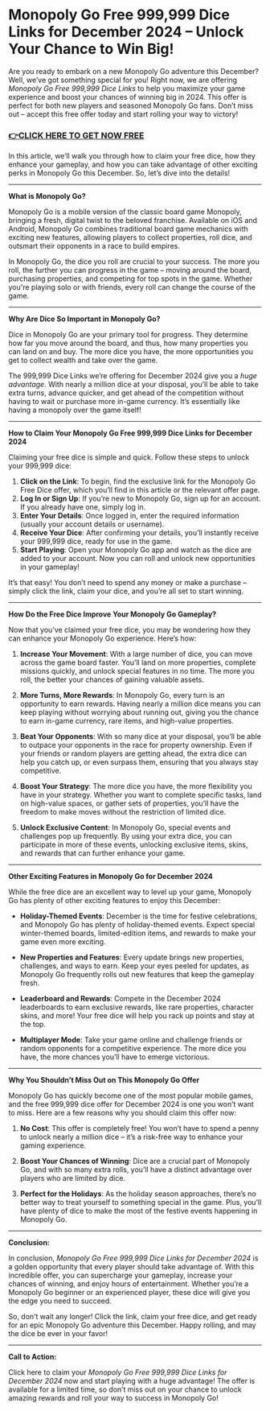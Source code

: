 # Monopoly Go Free 999,999 Dice Links for December 2024 – Unlock Your Chance to Win Big!

Are you ready to embark on a new Monopoly Go adventure this December? Well, we’ve got something special for you! Right now, we are offering *Monopoly Go Free 999,999 Dice Links* to help you maximize your game experience and boost your chances of winning big in 2024. This offer is perfect for both new players and seasoned Monopoly Go fans. Don’t miss out – accept this free offer today and start rolling your way to victory!

### [👉CLICK HERE TO GET NOW FREE](https://freeforyou.xyz/monopoly/go/)

In this article, we’ll walk you through how to claim your free dice, how they enhance your gameplay, and how you can take advantage of other exciting perks in Monopoly Go this December. So, let’s dive into the details!

---

**What is Monopoly Go?**

Monopoly Go is a mobile version of the classic board game Monopoly, bringing a fresh, digital twist to the beloved franchise. Available on iOS and Android, Monopoly Go combines traditional board game mechanics with exciting new features, allowing players to collect properties, roll dice, and outsmart their opponents in a race to build empires.

In Monopoly Go, the dice you roll are crucial to your success. The more you roll, the further you can progress in the game – moving around the board, purchasing properties, and competing for top spots in the game. Whether you're playing solo or with friends, every roll can change the course of the game.

---

**Why Are Dice So Important in Monopoly Go?**

Dice in Monopoly Go are your primary tool for progress. They determine how far you move around the board, and thus, how many properties you can land on and buy. The more dice you have, the more opportunities you get to collect wealth and take over the game.

The 999,999 Dice Links we’re offering for December 2024 give you a *huge advantage*. With nearly a million dice at your disposal, you’ll be able to take extra turns, advance quicker, and get ahead of the competition without having to wait or purchase more in-game currency. It’s essentially like having a monopoly over the game itself!

---

**How to Claim Your Monopoly Go Free 999,999 Dice Links for December 2024**

Claiming your free dice is simple and quick. Follow these steps to unlock your 999,999 dice:

1. **Click on the Link**: To begin, find the exclusive link for the Monopoly Go Free Dice offer, which you’ll find in this article or the relevant offer page.
2. **Log In or Sign Up**: If you’re new to Monopoly Go, sign up for an account. If you already have one, simply log in.
3. **Enter Your Details**: Once logged in, enter the required information (usually your account details or username).
4. **Receive Your Dice**: After confirming your details, you’ll instantly receive your 999,999 dice, ready for use in the game.
5. **Start Playing**: Open your Monopoly Go app and watch as the dice are added to your account. Now you can roll and unlock new opportunities in your gameplay!

It’s that easy! You don’t need to spend any money or make a purchase – simply click the link, claim your dice, and you’re all set to start winning.

---

**How Do the Free Dice Improve Your Monopoly Go Gameplay?**

Now that you’ve claimed your free dice, you may be wondering how they can enhance your Monopoly Go experience. Here’s how:

1. **Increase Your Movement**: With a large number of dice, you can move across the game board faster. You’ll land on more properties, complete missions quickly, and unlock special features in no time. The more you roll, the better your chances of gaining valuable assets.

2. **More Turns, More Rewards**: In Monopoly Go, every turn is an opportunity to earn rewards. Having nearly a million dice means you can keep playing without worrying about running out, giving you the chance to earn in-game currency, rare items, and high-value properties.

3. **Beat Your Opponents**: With so many dice at your disposal, you’ll be able to outpace your opponents in the race for property ownership. Even if your friends or random players are getting ahead, the extra dice can help you catch up, or even surpass them, ensuring that you always stay competitive.

4. **Boost Your Strategy**: The more dice you have, the more flexibility you have in your strategy. Whether you want to complete specific tasks, land on high-value spaces, or gather sets of properties, you’ll have the freedom to make moves without the restriction of limited dice.

5. **Unlock Exclusive Content**: In Monopoly Go, special events and challenges pop up frequently. By using your extra dice, you can participate in more of these events, unlocking exclusive items, skins, and rewards that can further enhance your game.

---

**Other Exciting Features in Monopoly Go for December 2024**

While the free dice are an excellent way to level up your game, Monopoly Go has plenty of other exciting features to enjoy this December:

- **Holiday-Themed Events**: December is the time for festive celebrations, and Monopoly Go has plenty of holiday-themed events. Expect special winter-themed boards, limited-edition items, and rewards to make your game even more exciting.
  
- **New Properties and Features**: Every update brings new properties, challenges, and ways to earn. Keep your eyes peeled for updates, as Monopoly Go frequently rolls out new features that keep the gameplay fresh.

- **Leaderboard and Rewards**: Compete in the December 2024 leaderboards to earn exclusive rewards, like rare properties, character skins, and more! Your free dice will help you rack up points and stay at the top.

- **Multiplayer Mode**: Take your game online and challenge friends or random opponents for a competitive experience. The more dice you have, the more chances you’ll have to emerge victorious.

---

**Why You Shouldn’t Miss Out on This Monopoly Go Offer**

Monopoly Go has quickly become one of the most popular mobile games, and the free 999,999 dice offer for December 2024 is one you won’t want to miss. Here are a few reasons why you should claim this offer now:

1. **No Cost**: This offer is completely free! You won’t have to spend a penny to unlock nearly a million dice – it’s a risk-free way to enhance your gaming experience.
  
2. **Boost Your Chances of Winning**: Dice are a crucial part of Monopoly Go, and with so many extra rolls, you’ll have a distinct advantage over players who are limited by dice.

3. **Perfect for the Holidays**: As the holiday season approaches, there’s no better way to treat yourself to something special in the game. Plus, you’ll have plenty of dice to make the most of the festive events happening in Monopoly Go.

---

**Conclusion:**

In conclusion, *Monopoly Go Free 999,999 Dice Links for December 2024* is a golden opportunity that every player should take advantage of. With this incredible offer, you can supercharge your gameplay, increase your chances of winning, and enjoy hours of entertainment. Whether you’re a Monopoly Go beginner or an experienced player, these dice will give you the edge you need to succeed.

So, don’t wait any longer! Click the link, claim your free dice, and get ready for an epic Monopoly Go adventure this December. Happy rolling, and may the dice be ever in your favor!

---

**Call to Action:**

Click here to claim your *Monopoly Go Free 999,999 Dice Links for December 2024* now and start playing with a huge advantage! The offer is available for a limited time, so don’t miss out on your chance to unlock amazing rewards and roll your way to success in Monopoly Go!
